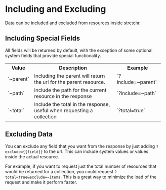 # Including and Excluding
Data can be included and excluded from resources inside stretchr.

## Including Special Fields
All fields will be returned by default, with the exception of some optional system fields that provide special functionality.

<table>
<tr><th>Value</th><th>Description</th><th>Example</th></tr>
<tr><td>`~parent`</td><td>Including the parent will return the url for the parent resource.</td><td>`?include=~parent`</td></tr>
<tr><td>`~path`</td><td>Include the path for the current resource in the response</td><td>`?include=~path`</td></tr>
<tr><td>`~total`</td><td>Include the total in the response, useful when requesting a collection</td><td>`?total=true`</td></tr>
</table>

## Excluding Data
You can exclude any field that you want from the response by just adding `?exclude={{field}}` to the url.  This can include system values or values inside the actual resource.

For example, if you want to request just the total number of resources that would be returned for a collection, you could request `?total=true&exclude=~items`.  This is a great way to minimize the load of the request and make it perform faster.